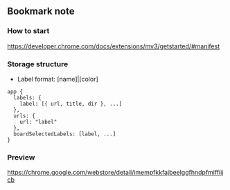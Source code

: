 ## Bookmark note
### How to start

https://developer.chrome.com/docs/extensions/mv3/getstarted/#manifest

### Storage structure

+ Label format: [name]|[color]

```
app {
  labels: {
    label: [{ url, title, dir }, ...]
  },
  urls: {
    url: "label"
  }, 
  boardSelectedLabels: [label, ...]
}
```

### Preview

https://chrome.google.com/webstore/detail/imempfkkfajbeelggfhndpfmiffiijcb
